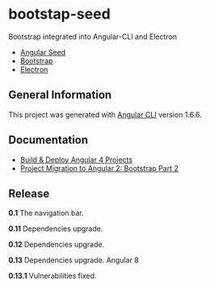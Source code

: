 # bootstap-seed
Bootstrap integrated into Angular-CLI and Electron

- [Angular Seed](https://github.com/mgechev/angular-seed)
- [Bootstrap](https://github.com/twbs/bootstrap)
- [Electron](https://electron.atom.io/)

## General Information
This project was generated with [Angular CLI](https://github.com/angular/angular-cli) version 1.6.6.

## Documentation

- [Build & Deploy Angular 4 Projects](http://shortfastgood.blogspot.ch/2017/06/build-deploy-angular-4-projects.html)
- [Project Migration to Angular 2: Bootstrap Part 2](http://shortfastgood.blogspot.com/2017/01/project-migration-to-angular-2.html)

## Release

**0.1** The navigation bar.

**0.11** Dependencies upgrade.

**0.12** Dependencies upgrade.

**0.13** Dependencies upgrade. Angular 8

**0.13.1** Vulnerabilities fixed.
